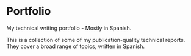 # Portfolio
My technical writing portfolio - Mostly in Spanish.

This is a collection of some of my publication-quality technical reports. They cover a broad range of topics, written in Spanish.

